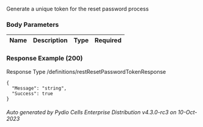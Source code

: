 






 
Generate a unique token for the reset password process  


### Body Parameters

Name | Description | Type | Required
---|---|---|---






### Response Example (200)
Response Type /definitions/restResetPasswordTokenResponse

```
{
  "Message": "string",
  "Success": true
}
```




###### Auto generated by Pydio Cells Enterprise Distribution v4.3.0-rc3 on 10-Oct-2023
